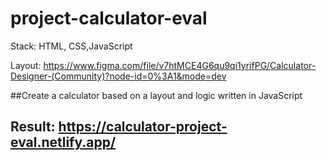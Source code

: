 # project-calculator-eval

Stack: HTML, CSS,JavaScript

Layout: https://www.figma.com/file/v7htMCE4G6qu9qi1yrifPG/Calculator-Designer-(Community)?node-id=0%3A1&mode=dev

##Create a calculator based on a layout and logic written in JavaScript

## Result: https://calculator-project-eval.netlify.app/
